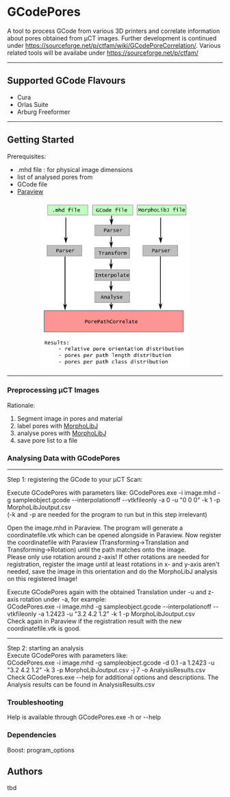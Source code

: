 # GCodePores

A tool to process GCode from various 3D printers and correlate information about pores obtained from µCT images.
Further development is continued under https://sourceforge.net/p/ctfam/wiki/GCodePoreCorrelation/.
Various related tools will be availabe under https://sourceforge.net/p/ctfam/

- - - -
## Supported GCode Flavours
* Cura
* Orlas Suite
* Arburg Freeformer

- - - -

## Getting Started
Prerequisites:
* .mhd file : for physical image dimensions
* list of analysed pores from 
* GCode file
* [Paraview](https://www.paraview.org/)

<p align="center">
  <img src="https://github.com/IAM-WK/GCodePores/blob/master/doc/GCodePores_ProgramFlow.png" width="350" title="Flowchart">
</p>

- - - -

### Preprocessing µCT Images
Rationale:
1. Segment image in pores and material
2. label pores with [MorphoLibJ](https://imagej.net/MorphoLibJ)
3. analyse pores with [MorphoLibJ](https://imagej.net/MorphoLibJ)
4. save pore list to a file

### Analysing Data with GCodePores
---
Step 1: registering the GCode to your µCT Scan:

Execute GCodePores with parameters like: 
GCodePores.exe -i image.mhd -g sampleobject.gcode --interpolationoff --vtkfileonly -a 0 -u "0 0 0" -k 1 -p MorphoLibJoutput.csv \
(-k and -p are needed for the program to run but in this step irrelevant)

Open the image.mhd in Paraview. The program will generate a coordinatefile.vtk which can be opened alongside in Paraview. Now register the coordinatefile with Paraview (Transforming->Translation and Transforming->Rotation) until the path matches onto the image.\
Please only use rotation around z-axis! If other rotations are needed for registration, register the image until at least rotations in x- and y-axis aren't needed, save the image in this orientation and do the MorphoLibJ analysis on this registered Image!

Execute GCodePores again with the obtained Translation under -u and z-axis rotation under -a, for example: \
GCodePores.exe -i image.mhd -g sampleobject.gcode --interpolationoff --vtkfileonly -a 1.2423 -u "3.2 4.2 1.2" -k 1 -p MorphoLibJoutput.csv \
Check again in Paraview if the registration result with the new coordinatefile.vtk is good.

---

Step 2: starting an analysis \
Execute GCodePores with parameters like: \
GCodePores.exe -i image.mhd -g sampleobject.gcode -d 0.1 -a 1.2423 -u "3.2 4.2 1.2" -k 3 -p MorphoLibJoutput.csv -j 7  -o AnalysisResults.csv\
Check GCodePores.exe --help for additional options and descriptions.
The Analysis results can be found in AnalysisResults.csv

### Troubleshooting

Help is available through GCodePores.exe -h or --help


### Dependencies 

Boost: program_options


## Authors

tbd
